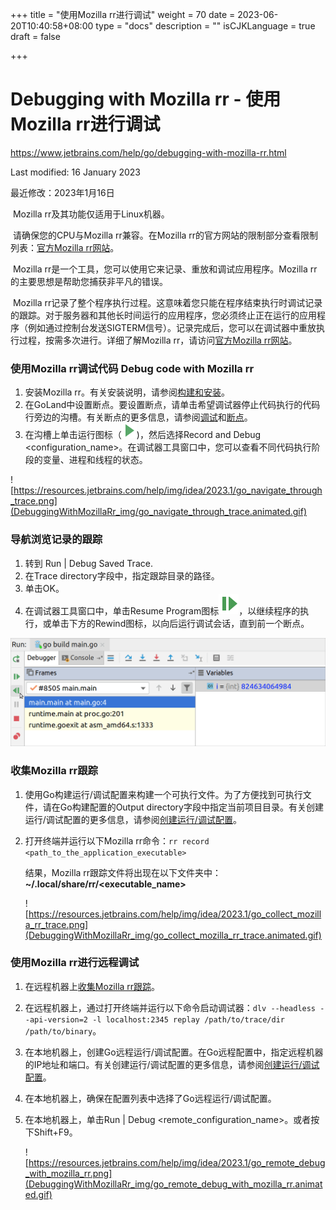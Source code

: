 +++
title = "使用Mozilla rr进行调试"
weight = 70
date = 2023-06-20T10:40:58+08:00
type = "docs"
description = ""
isCJKLanguage = true
draft = false

+++
# Debugging with Mozilla rr﻿ - 使用Mozilla rr进行调试

https://www.jetbrains.com/help/go/debugging-with-mozilla-rr.html

Last modified: 16 January 2023

最近修改：2023年1月16日

​	Mozilla rr及其功能仅适用于Linux机器。

​	请确保您的CPU与Mozilla rr兼容。在Mozilla rr的官方网站的限制部分查看限制列表：[官方Mozilla rr网站](https://rr-project.org/)。

​	Mozilla rr是一个工具，您可以使用它来记录、重放和调试应用程序。Mozilla rr的主要思想是帮助您捕获非平凡的错误。

​	Mozilla rr记录了整个程序执行过程。这意味着您只能在程序结束执行时调试记录的跟踪。对于服务器和其他长时间运行的应用程序，您必须终止正在运行的应用程序（例如通过控制台发送SIGTERM信号）。记录完成后，您可以在调试器中重放执行过程，按需多次进行。详细了解Mozilla rr，请访问[官方Mozilla rr网站](https://rr-project.org/)。

### 使用Mozilla rr调试代码 Debug code with Mozilla rr﻿

1. 安装Mozilla rr。有关安装说明，请参阅[构建和安装](https://github.com/mozilla/rr/wiki/Building-And-Installing)。
3. 在GoLand中设置断点。要设置断点，请单击希望调试器停止代码执行的代码行旁边的沟槽。有关断点的更多信息，请参阅[调试](https://www.jetbrains.com/help/go/debugging-code.html)和[断点](https://www.jetbrains.com/help/go/using-breakpoints.html)。
5. 在沟槽上单击运行图标（![The Run icon](DebuggingWithMozillaRr_img/app.runConfigurations.testState.run.svg))，然后选择Record and Debug <configuration_name>。在调试器工具窗口中，您可以查看不同代码执行阶段的变量、进程和线程的状态。

![https://resources.jetbrains.com/help/img/idea/2023.1/go_navigate_through_trace.png](DebuggingWithMozillaRr_img/go_navigate_through_trace.animated.gif)

### 导航浏览记录的跟踪

1. 转到 Run | Debug Saved Trace.
2. 在Trace directory字段中，指定跟踪目录的路径。
4. 单击OK。
6. 在调试器工具窗口中，单击Resume Program图标![The Resume Program icon ](DebuggingWithMozillaRr_img/app.actions.resume_dark.svg)，以继续程序的执行，或单击下方的Rewind图标，以向后运行调试会话，直到前一个断点。

![Navigate through the recorded trace](DebuggingWithMozillaRr_img/go_navigate_controls.png)

### 收集Mozilla rr跟踪

1. 使用Go构建运行/调试配置来构建一个可执行文件。为了方便找到可执行文件，请在Go构建配置的Output directory字段中指定当前项目目录。有关创建运行/调试配置的更多信息，请参阅[创建运行/调试配置](https://www.jetbrains.com/help/go/run-debug-configuration.html#createExplicitly)。

2. 打开终端并运行以下Mozilla rr命令：`rr record <path_to_the_application_executable>`

   结果，Mozilla rr跟踪文件将出现在以下文件夹中：**~/.local/share/rr/<executable_name>**

   ![https://resources.jetbrains.com/help/img/idea/2023.1/go_collect_mozilla_rr_trace.png](DebuggingWithMozillaRr_img/go_collect_mozilla_rr_trace.animated.gif)


### 使用Mozilla rr进行远程调试

1. 在远程机器上[收集Mozilla rr跟踪](https://www.jetbrains.com/help/go/debugging-with-mozilla-rr.html#collecting-mozilla-rr-traces)。

3. 在远程机器上，通过打开终端并运行以下命令启动调试器：`dlv --headless --api-version=2 -l localhost:2345 replay /path/to/trace/dir /path/to/binary`。

5. 在本地机器上，创建Go远程运行/调试配置。在Go远程配置中，指定远程机器的IP地址和端口。有关创建运行/调试配置的更多信息，请参阅[创建运行/调试配置](https://www.jetbrains.com/help/go/run-debug-configuration.html#createExplicitly)。

7. 在本地机器上，确保在配置列表中选择了Go远程运行/调试配置。

9. 在本地机器上，单击Run | Debug <remote_configuration_name>。或者按下Shift+F9。


   ![https://resources.jetbrains.com/help/img/idea/2023.1/go_remote_debug_with_mozilla_rr.png](DebuggingWithMozillaRr_img/go_remote_debug_with_mozilla_rr.animated.gif)

